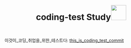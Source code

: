 
<div align="center">
  <h1>coding-test Study<img src="https://github.com/Chochanguk/springboot-study/assets/119058637/345d9845-cc2d-4cd5-9de4-15b3821e6ecc" height="50"></h1>
</div>
<br />

이것이_코딩_취업을_위한_테스트다: [this_is_coding_test_commit](https://github.com/Chochanguk/coding-test/commits/main/%EC%9D%B4%EA%B2%83%EC%9D%B4_%EC%B7%A8%EC%97%85%EC%9D%84_%EC%9C%84%ED%95%9C_%EC%BD%94%EB%94%A9_%ED%85%8C%EC%8A%A4%ED%8A%B8%EB%8B%A4)
